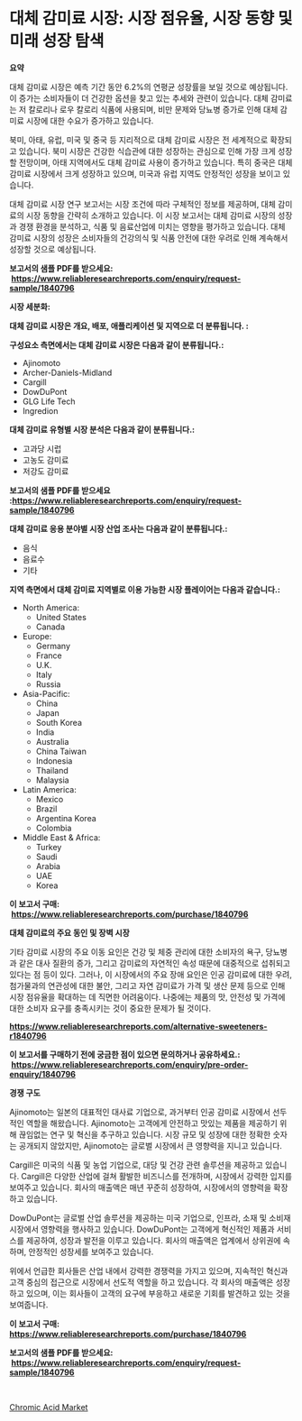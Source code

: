 <p><h1>대체 감미료 시장: 시장 점유율, 시장 동향 및 미래 성장 탐색</h1></p><p><strong>요약</strong></p>
<p><p>대체 감미료 시장은 예측 기간 동안 6.2%의 연평균 성장률을 보일 것으로 예상됩니다. 이 증가는 소비자들이 더 건강한 옵션을 찾고 있는 추세와 관련이 있습니다. 대체 감미료는 저 칼로리나 로우 칼로리 식품에 사용되며, 비만 문제와 당뇨병 증가로 인해 대체 감미료 시장에 대한 수요가 증가하고 있습니다.</p><p>북미, 아태, 유럽, 미국 및 중국 등 지리적으로 대체 감미료 시장은 전 세계적으로 확장되고 있습니다. 북미 시장은 건강한 식습관에 대한 성장하는 관심으로 인해 가장 크게 성장할 전망이며, 아태 지역에서도 대체 감미료 사용이 증가하고 있습니다. 특히 중국은 대체 감미료 시장에서 크게 성장하고 있으며, 미국과 유럽 지역도 안정적인 성장을 보이고 있습니다.</p><p>대체 감미료 시장 연구 보고서는 시장 조건에 따라 구체적인 정보를 제공하며, 대체 감미료의 시장 동향을 간략히 소개하고 있습니다. 이 시장 보고서는 대체 감미료 시장의 성장과 경쟁 환경을 분석하고, 식품 및 음료산업에 미치는 영향을 평가하고 있습니다. 대체 감미료 시장의 성장은 소비자들의 건강의식 및 식품 안전에 대한 우려로 인해 계속해서 성장할 것으로 예상됩니다.</p></p>
<p><strong>보고서의 샘플 PDF를 받으세요: &nbsp;<a href="https://www.reliableresearchreports.com/enquiry/request-sample/1840796">https://www.reliableresearchreports.com/enquiry/request-sample/1840796</a></strong></p>
<p><strong>시장 세분화:</strong></p>
<p><strong> 대체 감미료 시장은 개요, 배포, 애플리케이션 및 지역으로 더 분류됩니다. :</strong></p>
<p><strong>구성요소 측면에서는 대체 감미료 시장은 다음과 같이 분류됩니다.:</strong></p>
<p><ul><li>Ajinomoto</li><li>Archer-Daniels-Midland</li><li>Cargill</li><li>DowDuPont</li><li>GLG Life Tech</li><li>Ingredion</li></ul></p>
<p><strong> 대체 감미료 유형별 시장 분석은 다음과 같이 분류됩니다.:</strong></p>
<p><ul><li>고과당 시럽</li><li>고농도 감미료</li><li>저강도 감미료</li></ul></p>
<p><strong>보고서의 샘플 PDF를 받으세요 :<a href="https://www.reliableresearchreports.com/enquiry/request-sample/1840796">https://www.reliableresearchreports.com/enquiry/request-sample/1840796</a></strong></p>
<p><strong> 대체 감미료 응용 분야별 시장 산업 조사는 다음과 같이 분류됩니다.:</strong></p>
<p><ul><li>음식</li><li>음료수</li><li>기타</li></ul></p>
<p><strong>지역 측면에서 대체 감미료 지역별로 이용 가능한 시장 플레이어는 다음과 같습니다.:</strong></p>
<p><ul>
    <li>
        North America:
        <ul>
            <li>United States</li>
            <li>Canada</li>
        </ul>
    </li>
    <li>
        Europe:
        <ul>
            <li>Germany</li>
            <li>France</li>
            <li>U.K.</li>
            <li>Italy</li>
            <li>Russia</li>
        </ul>
    </li>
    <li>
        Asia-Pacific:
        <ul>
            <li>China</li>
            <li>Japan</li>
            <li>South Korea</li>
            <li>India</li>
            <li>Australia</li>
            <li>China Taiwan</li>
            <li>Indonesia</li>
            <li>Thailand</li>
            <li>Malaysia</li>
        </ul>
    </li>
    <li>
        Latin America:
        <ul>
            <li>Mexico</li>
            <li>Brazil</li>
            <li>Argentina Korea</li>
            <li>Colombia</li>
        </ul>
    </li>
    <li>
        Middle East & Africa:
        <ul>
            <li>Turkey</li>
            <li>Saudi</li>
            <li>Arabia</li>
            <li>UAE</li>
            <li>Korea</li>
        </ul>
    </li>
    </ul></p>
<p><strong>이 보고서 구매: &nbsp;<a href="https://www.reliableresearchreports.com/purchase/1840796">https://www.reliableresearchreports.com/purchase/1840796</a></strong></p>
<p><strong>대체 감미료의 주요 동인 및 장벽 시장</strong></p>
<p><p>기타 감미료 시장의 주요 이동 요인은 건강 및 체중 관리에 대한 소비자의 욕구, 당뇨병과 같은 대사 질환의 증가, 그리고 감미료의 자연적인 속성 때문에 대중적으로 섭취되고 있다는 점 등이 있다. 그러나, 이 시장에서의 주요 장애 요인은 인공 감미료에 대한 우려, 첨가물과의 연관성에 대한 불안, 그리고 자연 감미료가 가격 및 생산 문제 등으로 인해 시장 점유율을 확대하는 데 직면한 어려움이다. 나중에는 제품의 맛, 안전성 및 가격에 대한 소비자 요구를 충족시키는 것이 중요한 문제가 될 것이다.</p></p>
<p><strong><a href="https://www.reliableresearchreports.com/alternative-sweeteners-r1840796">https://www.reliableresearchreports.com/alternative-sweeteners-r1840796</a></strong></p>
<p><strong>이 보고서를 구매하기 전에 궁금한 점이 있으면 문의하거나 공유하세요.: &nbsp;<a href="https://www.reliableresearchreports.com/enquiry/pre-order-enquiry/1840796">https://www.reliableresearchreports.com/enquiry/pre-order-enquiry/1840796</a></strong></p>
<p><strong>경쟁 구도</strong></p>
<p><p>Ajinomoto는 일본의 대표적인 대사료 기업으로, 과거부터 인공 감미료 시장에서 선두적인 역할을 해왔습니다. Ajinomoto는 고객에게 안전하고 맛있는 제품을 제공하기 위해 끊임없는 연구 및 혁신을 추구하고 있습니다. 시장 규모 및 성장에 대한 정확한 숫자는 공개되지 않았지만, Ajinomoto는 글로벌 시장에서 큰 영향력을 지니고 있습니다.</p><p>Cargill은 미국의 식품 및 농업 기업으로, 대당 및 건강 관련 솔루션을 제공하고 있습니다. Cargill은 다양한 산업에 걸쳐 활발한 비즈니스를 전개하며, 시장에서 강력한 입지를 보여주고 있습니다. 회사의 매출액은 매년 꾸준히 성장하여, 시장에서의 영향력을 확장하고 있습니다.</p><p>DowDuPont는 글로벌 산업 솔루션을 제공하는 미국 기업으로, 인프라, 소재 및 소비재 시장에서 영향력을 행사하고 있습니다. DowDuPont는 고객에게 혁신적인 제품과 서비스를 제공하여, 성장과 발전을 이루고 있습니다. 회사의 매출액은 업계에서 상위권에 속하며, 안정적인 성장세를 보여주고 있습니다.</p><p>위에서 언급한 회사들은 산업 내에서 강력한 경쟁력을 가지고 있으며, 지속적인 혁신과 고객 중심의 접근으로 시장에서 선도적 역할을 하고 있습니다. 각 회사의 매출액은 성장하고 있으며, 이는 회사들이 고객의 요구에 부응하고 새로운 기회를 발견하고 있는 것을 보여줍니다.</p></p>
<p><strong>이 보고서 구매: &nbsp; <a href="https://www.reliableresearchreports.com/purchase/1840796">https://www.reliableresearchreports.com/purchase/1840796</a></strong></p>
<p><strong>보고서의 샘플 PDF를 받으세요: &nbsp;<a href="https://www.reliableresearchreports.com/enquiry/request-sample/1840796">https://www.reliableresearchreports.com/enquiry/request-sample/1840796</a></strong><strong></strong></p>
<p>&nbsp;</p>
<p><p><a href="https://issuu.com/reportprime-2/docs/chromic-acid-market-size-2030.pptx">Chromic Acid Market</a></p></p>